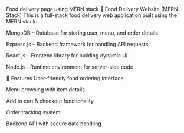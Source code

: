 Food delivery page using MERN stack 
🍔 Food Delivery Website (MERN Stack)
This is a full-stack food delivery web application built using the MERN stack:

MongoDB – Database for storing user, menu, and order details

Express.js – Backend framework for handling API requests

React.js – Frontend library for building dynamic UI

Node.js – Runtime environment for server-side code

🚀 Features
User-friendly food ordering interface

Menu browsing with item details

Add to cart & checkout functionality

Order tracking system

Backend API with secure data handling

